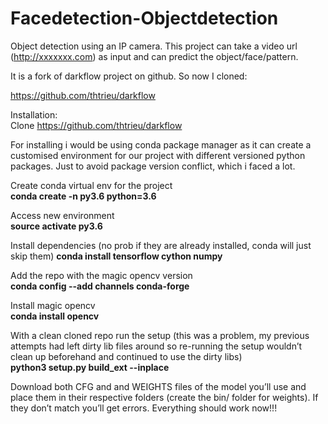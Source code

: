 # Facedetection-Objectdetection
Object detection using an IP camera. This project can take a video url (http://xxxxxxx.com)  as input and can predict the object/face/pattern. 


It is  a fork of darkflow project on github. So now I cloned:

<a href="https://github.com/thtrieu/darkflow">https://github.com/thtrieu/darkflow</a>

Installation:</br>
Clone <a href="https://github.com/thtrieu/darkflow">https://github.com/thtrieu/darkflow</a>

For installing i would be using conda package manager as it can create a customised environment for our project with different versioned python packages. Just to avoid package version conflict, which i faced a lot.

Create conda virtual env for the project</br>
<b>conda create -n py3.6 python=3.6</b>

Access new environment</br>
<b>source activate py3.6</b>

Install dependencies (no prob if they are already installed, conda will just skip them)
<b>conda install tensorflow cython numpy</b>

Add the repo with the magic opencv version</br>
<b>conda config --add channels conda-forge</b>

Install magic opencv</br>
<b>conda install opencv</b>

With a clean cloned repo run the setup (this was a problem, my previous attempts had left dirty lib files around so re-running the setup wouldn’t clean up beforehand and continued to use the dirty libs)</br>
<b>python3 setup.py build_ext --inplace</b>

Download both CFG and and WEIGHTS files of the model you’ll use and place them in their respective folders (create the bin/ folder for weights). If they don’t match you’ll get errors.
Everything should work now!!!




